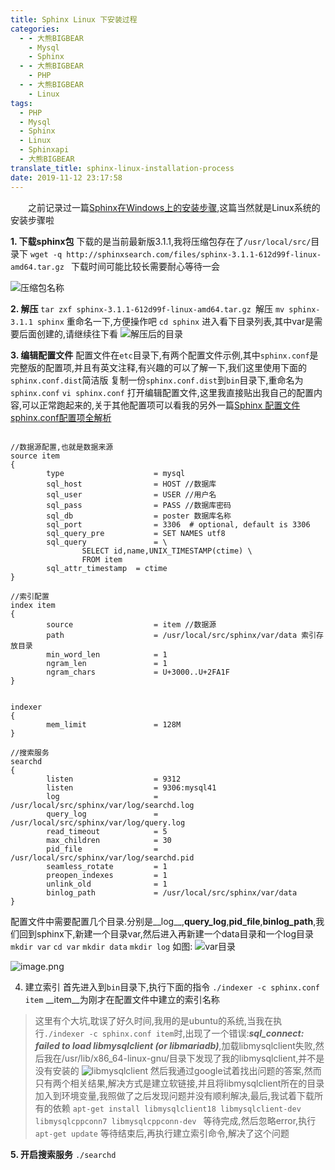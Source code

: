 ```yaml
---
title: Sphinx Linux 下安装过程
categories:
  - - 大熊BIGBEAR
    - Mysql
    - Sphinx
  - - 大熊BIGBEAR
    - PHP
  - - 大熊BIGBEAR
    - Linux
tags:
  - PHP
  - Mysql
  - Sphinx
  - Linux
  - Sphinxapi
  - 大熊BIGBEAR
translate_title: sphinx-linux-installation-process
date: 2019-11-12 23:17:58
---
```

<meta name="referrer" content="no-referrer" />

&emsp;&emsp;之前记录过一篇[Sphinx在Windows上的安装步骤](https://www.jianshu.com/p/1be12635ccbb),这篇当然就是Linux系统的安装步骤啦

<!-- more -->


__1. 下载sphinx包__
下载的是当前最新版3.1.1,我将压缩包存在了`/usr/local/src/`目录下
`wget -q http://sphinxsearch.com/files/sphinx-3.1.1-612d99f-linux-amd64.tar.gz ` 下载时间可能比较长需要耐心等待一会

![压缩包名称](https://upload-images.jianshu.io/upload_images/14618365-404c0f04014aa56d.png?imageMogr2/auto-orient/strip%7CimageView2/2/w/1240)


__2. 解压__
`tar zxf sphinx-3.1.1-612d99f-linux-amd64.tar.gz `解压
`mv sphinx-3.1.1 sphinx` 重命名一下,方便操作吧
`cd sphinx` 进入看下目录列表,其中var是需要后面创建的,请继续往下看
![解压后的目录](https://upload-images.jianshu.io/upload_images/14618365-33d59a1897fe1350.png?imageMogr2/auto-orient/strip%7CimageView2/2/w/1240)

__3. 编辑配置文件__
配置文件在`etc`目录下,有两个配置文件示例,其中`sphinx.conf`是完整版的配置项,并且有英文注释,有兴趣的可以了解一下,我们这里使用下面的`sphinx.conf.dist`简洁版
复制一份`sphinx.conf.dist`到`bin`目录下,重命名为`sphinx.conf`
`vi sphinx.conf` 打开编辑配置文件,这里我直接贴出我自己的配置内容,可以正常跑起来的,关于其他配置项可以看我的另外一篇[Sphinx 配置文件sphinx.conf配置项全解析](https://www.jianshu.com/p/be12aa194f15)
```

//数据源配置,也就是数据来源
source item
{
        type                    = mysql
        sql_host                = HOST //数据库
        sql_user                = USER //用户名
        sql_pass                = PASS //数据库密码
        sql_db                  = poster 数据库名称
        sql_port                = 3306  # optional, default is 3306
        sql_query_pre           = SET NAMES utf8 
        sql_query               = \
                SELECT id,name,UNIX_TIMESTAMP(ctime) \
                FROM item
        sql_attr_timestamp  = ctime
}

//索引配置
index item
{
        source                  = item //数据源
        path                    = /usr/local/src/sphinx/var/data 索引存放目录
        min_word_len            = 1 
        ngram_len               = 1
        ngram_chars             = U+3000..U+2FA1F
}


indexer
{
        mem_limit               = 128M
}

//搜索服务
searchd
{
        listen                  = 9312
        listen                  = 9306:mysql41
        log                     = /usr/local/src/sphinx/var/log/searchd.log
        query_log               = /usr/local/src/sphinx/var/log/query.log
        read_timeout            = 5
        max_children            = 30
        pid_file                = /usr/local/src/sphinx/var/log/searchd.pid
        seamless_rotate         = 1
        preopen_indexes         = 1
        unlink_old              = 1
        binlog_path             = /usr/local/src/sphinx/var/data
}

```
配置文件中需要配置几个目录.分别是__log__,__query_log__,__pid_file__,__binlog_path__,我们回到sphinx下,新建一个目录var,然后进入再新建一个data目录和一个log目录
`mkdir var`
`cd var`
`mkdir data`
`mkdir log`
如图:
![var目录](https://upload-images.jianshu.io/upload_images/14618365-252597381f2da18b.png?imageMogr2/auto-orient/strip%7CimageView2/2/w/1240)

![image.png](https://upload-images.jianshu.io/upload_images/14618365-87dec842ab8e3fc7.png?imageMogr2/auto-orient/strip%7CimageView2/2/w/1240)

4. 建立索引
首先进入到`bin`目录下,执行下面的指令
`./indexer -c sphinx.conf item` __item__为刚才在配置文件中建立的索引名称

>这里有个大坑,耽误了好久时间,我用的是ubuntu的系统,当我在执行`./indexer -c sphinx.conf item`时,出现了一个错误:___sql_connect: failed to load libmysqlclient (or libmariadb)___,加载libmysqlclient失败,然后我在/usr/lib/x86_64-linux-gnu/目录下发现了我的libmysqlclient,并不是没有安装的
![libmysqlclient](https://upload-images.jianshu.io/upload_images/14618365-05c1f3a9443d1e3d.png?imageMogr2/auto-orient/strip%7CimageView2/2/w/1240)
然后我通过google试着找出问题的答案,然而只有两个相关结果,解决方式是建立软链接,并且将libmysqlclient所在的目录加入到环境变量,我照做了之后发现问题并没有顺利解决,最后,我试着下载所有的依赖
`apt-get install libmysqlclient18 libmysqlclient-dev libmysqlcppconn7 libmysqlcppconn-dev `
等待完成,然后忽略error,执行
`apt-get update`
等待结束后,再执行建立索引命令,解决了这个问题

__5. 开启搜索服务__
`./searchd`
